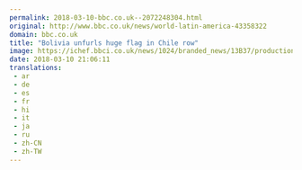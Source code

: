 ```yaml
---
permalink: 2018-03-10-bbc.co.uk--2072248304.html
original: http://www.bbc.co.uk/news/world-latin-america-43358322
domain: bbc.co.uk
title: "Bolivia unfurls huge flag in Chile row"
image: https://ichef.bbci.co.uk/news/1024/branded_news/13B37/production/_100359608_fdf9e388-47ed-44b0-9f43-7bf6e1b06870.jpg
date: 2018-03-10 21:06:11
translations: 
 - ar
 - de
 - es
 - fr
 - hi
 - it
 - ja
 - ru
 - zh-CN
 - zh-TW
---
```


